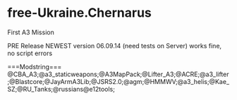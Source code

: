 free-Ukraine.Chernarus
======================

First A3 Mission

PRE Release NEWEST version 06.09.14
(need tests on Server)
works fine, no script errors 

===Modstring===
@CBA_A3;@a3_staticweapons;@A3MapPack;@Lifter_A3;@ACRE;@a3_lifter;@Blastcore;@JayArmA3Lib;@JSRS2.0;@agm;@HMMWV;@a3_helis;@Kae_SZ;@RU_Tanks;@russians@e12tools;
